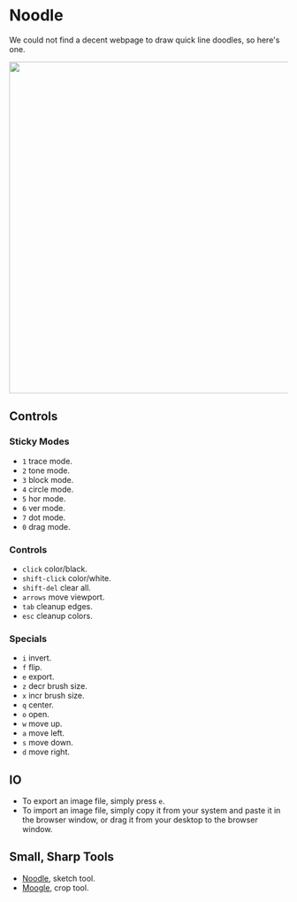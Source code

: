 # Noodle

We could not find a decent webpage to draw quick line doodles, so here's one.

<img src='https://raw.githubusercontent.com/hundredrabbits/Noodle/master/PREVIEW.jpg' width="600"/>

## Controls

### Sticky Modes

- `1` trace mode.
- `2` tone mode.
- `3` block mode.
- `4` circle mode.
- `5` hor mode.
- `6` ver mode.
- `7` dot mode.
- `0` drag mode.

### Controls

- `click` color/black.
- `shift-click` color/white.
- `shift-del` clear all.
- `arrows` move viewport.
- `tab` cleanup edges.
- `esc` cleanup colors.

### Specials

- `i` invert.
- `f` flip.
- `e` export.
- `z` decr brush size.
- `x` incr brush size.
- `q` center.
- `o` open.
- `w` move up.
- `a` move left.
- `s` move down.
- `d` move right.

## IO

- To export an image file, simply press `e`.
- To import an image file, simply copy it from your system and paste it in the browser window, or drag it from your desktop to the browser window.

## Small, Sharp Tools

- [Noodle](https://github.com/hundredrabbits/noodle), sketch tool.
- [Moogle](https://github.com/hundredrabbits/moogle), crop tool.